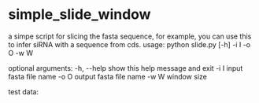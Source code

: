 # simple_slide_window
a simpe script for slicing the fasta sequence, for example, you can use this to infer siRNA with a sequence from cds.
usage: python slide.py [-h] -i I -o O -w W

optional arguments:
  -h, --help  show this help message and exit
  -i I        input fasta file name
  -o O        output fasta file name
  -w W        window size
  
test data:

